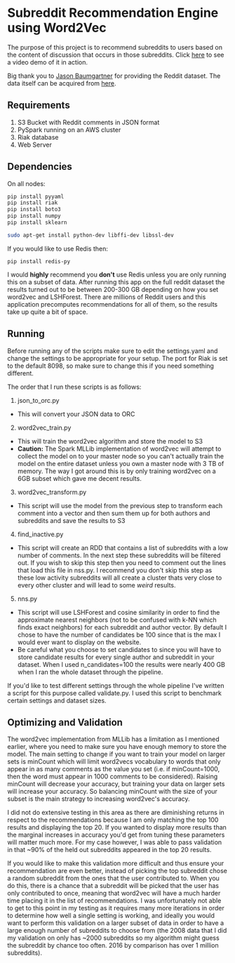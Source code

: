 # Subreddit Recommendation Engine using Word2Vec
The purpose of this project is to recommend subreddits to users based on the content of discussion that occurs in those subreddits. Click [here](https://youtu.be/r5KqjgIoayw) to see a video demo of it in action.

Big thank you to [Jason Baumgartner](https://pushshift.io/) for providing the Reddit dataset. The data itself can be acquired from [here](https://files.pushshift.io/).

## Requirements
1. S3 Bucket with Reddit comments in JSON format
2. PySpark running on an AWS cluster
3. Riak database
4. Web Server

## Dependencies
On all nodes:
```bash
pip install pyyaml
pip install riak
pip install boto3
pip install numpy
pip install sklearn

sudo apt-get install python-dev libffi-dev libssl-dev
```

If you would like to use Redis then:
```
pip install redis-py
```
I would **highly** recommend you **don't** use Redis unless you are only running this on a subset of data. After running this app on the full reddit dataset the results turned out to be between 200-300 GB depending on how you set word2vec and LSHForest. There are millions of Reddit users and this application precomputes recommendations for all of them, so the results take up quite a bit of space.

## Running
Before running any of the scripts make sure to edit the settings.yaml and change the settings to be appropriate for your setup. The port for Riak is set to the default 8098, so make sure to change this if you need something different.

The order that I run these scripts is as follows:

1. json_to_orc.py
  * This will convert your JSON data to ORC
2. word2vec_train.py
  * This will train the word2vec algorithm and store the model to S3
  * **Caution:** The Spark MLLib implementation of word2vec will attempt to collect the model on to your master node so you can't actually train the model on the entire dataset unless you own a master node with 3 TB of memory. The way I got around this is by only training word2vec on a 6GB subset which gave me decent results.
3. word2vec_transform.py
  * This script will use the model from the previous step to transform each comment into a vector and then sum them up for both authors and subreddits and save the results to S3
4. find_inactive.py
  * This script will create an RDD that contains a list of subreddits with a low number of comments. In the next step these subreddits will be filtered out. If you wish to skip this step then you need to comment out the lines that load this file in nss.py. I recommend you don't skip this step as these low activity subreddits will all create a cluster thats very close to every other cluster and will lead to some *weird* results.
5. nns.py
  * This script will use LSHForest and cosine similarity in order to find the approximate nearest neighbors (not to be confused with k-NN which finds exact neighbors) for each subreddit and author vector. By default I chose to have the number of candidates be 100 since that is the max I would ever want to display on the website. 
  * Be careful what you choose to set candidates to since you will have to store candidate results for every single author and subreddit in your dataset. When I used n_candidates=100 the results were nearly 400 GB when I ran the whole dataset through the pipeline.

If you'd like to test different settings through the whole pipeline I've written a script for this purpose called validate.py. I used this script to benchmark certain settings and dataset sizes.

## Optimizing and Validation
The word2vec implementation from MLLib has a limitation as I mentioned earlier, where you need to make sure you have enough memory to store the model. The main setting to change if you want to train your model on larger sets is minCount which will limit word2vecs vocabulary to words that only appear in as many comments as the value you set (i.e. if minCount=1000, then the word must appear in 1000 comments to be considered). Raising minCount will decrease your accuracy, but training your data on larger sets will increase your accuracy. So balancing minCount with the size of your subset is the main strategy to increasing word2vec's accuracy. 

I did not do extensive testing in this area as there are diminishing returns in respect to the recommendations because I am only matching the top 100 results and displaying the top 20. If you wanted to display more results than the marginal increases in accuracy you'd get from tuning these parameters will matter much more. For my case however, I was able to pass validation in that ~90% of the held out subreddits appeared in the top 20 results.

If you would like to make this validation more difficult and thus ensure your recommendation are even better, instead of picking the top subreddit chose a random subreddit from the ones that the user contributed to. When you do this, there is a chance that a subreddit will be picked that the user has only contributed to once, meaning that word2vec will have a much harder time placing it in the list of recommendations. I was unfortunately not able to get to this point in my testing as it requires many more iterations in order to determine how well a single setting is working, and ideally you would want to perform this validation on a larger subset of data in order to have a large enough number of subreddits to choose from (the 2008 data that I did my validation on only has ~2000 subreddits so my algorithm might guess the subreddit by chance too often. 2016 by comparison has over 1 million subreddits). 
